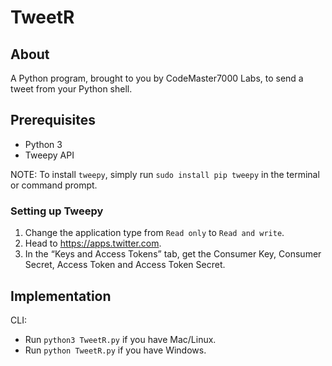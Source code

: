 # TweetR

## About

A Python program, brought to you by CodeMaster7000 Labs, to send a tweet from your Python shell.

## Prerequisites

- Python 3
- Tweepy API

NOTE: To install `tweepy`, simply run `sudo install pip tweepy` in the terminal or command prompt.

### Setting up Tweepy

1. Change the application type from `Read only` to `Read and write`.
2. Head to https://apps.twitter.com.
3. In the “Keys and Access Tokens” tab, get the Consumer Key, Consumer Secret, Access Token and Access Token Secret.


## Implementation

CLI:

- Run `python3 TweetR.py` if you have Mac/Linux.
- Run `python TweetR.py` if you have Windows.
